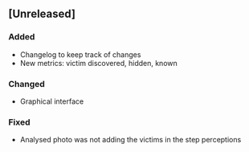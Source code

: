 ## [Unreleased]
### Added
- Changelog to keep track of changes
- New metrics: victim discovered, hidden, known 
### Changed
- Graphical interface
### Fixed
- Analysed photo was not adding the victims in the step perceptions
